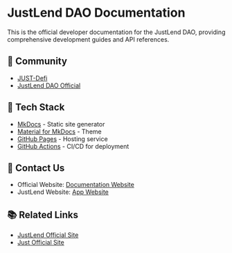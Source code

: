 # JustLend DAO Documentation
This is the official developer documentation for the JustLend DAO, providing comprehensive development guides and API references.

## 🚀 Community
- [JUST-Defi](https://t.me/just_defi)
- [JustLend DAO Official](https://t.me/officialjustlend)

## 🔧 Tech Stack

- [MkDocs](https://www.mkdocs.org/) - Static site generator
- [Material for MkDocs](https://squidfunk.github.io/mkdocs-material/) - Theme
- [GitHub Pages](https://pages.github.com/) - Hosting service
- [GitHub Actions](https://github.com/features/actions) - CI/CD for deployment


## 🤝 Contact Us

- Official Website: [Documentation Website](https://docs.justlend.org/)
- JustLend Website: [App Website](https://justlend.org)

## 📚 Related Links

- [JustLend Official Site](https://www.justlend.org/)
- [Just Official Site](https://just.network/)
